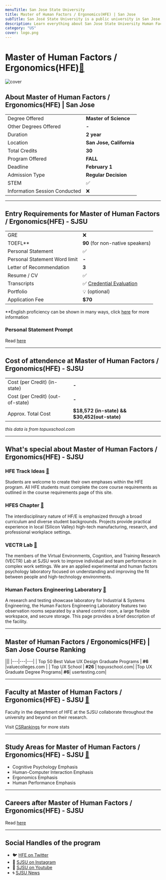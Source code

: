 ```yaml
---
menuTitle: San Jose State University
title: Master of Human Factors / Ergonomics(HFE) | San Jose
subTitle: San José State University is a public university in San Jose, California  
description: Learn everything about San Jose State University Human Factors and Ergonomics Master's interdisciplinary degree program. Pursue Human Factors / Physcology Masters Program in California, United States
category: "US"
cover: logo.png
---
```


# Master of Human Factors / Ergonomics(HFE)[🔗](https://www.sjsu.edu/hfe/)
![cover](cover.jpg)

## About Master of Human Factors / Ergonomics(HFE) | San Jose
|    |   |
|---|---|
| Degree Offered |  **Master of Science** |
| Other Degrees Offered| **-**|
| Duration       | **2 year**                      |
| Location       | **San Jose, California**          |
| Total Credits  | **30**                           | 
| Program Offered| **FALL**|
|Deadline| **February 1**  |
|Admission Type| **Regular Decision** |
|STEM| ✅ |
|Information Session Conducted| ❌  |

---

## Entry Requirements for Master of Human Factors / Ergonomics(HFE) - SJSU
|   |   |
|---|---|
| GRE | ❌ |
| TOEFL**       | **90** (for non-native speakers)| TOEFL Code : **4687** | 
| Personal Statement       | ✅          |
|Personal Statement Word limit| **-** |
| Letter of Recommendation  | **3**                           | 
|Resume / CV|✅|
|Transcripts|✅ [Credential Evaluation](https://www.sjsu.edu/admissions/docs/Grad_Adm_Brochure_2020_electronic_9.5.19.pdf) |
|Portfolio|💡 (optional)  |
|Application Fee| **$70** |

**English proficiency can be shown in many ways, click [here](https://www.sjsu.edu/admissions/graduate/admission-requirements/test-requirements/index.php) for more information


### Personal Statement Prompt
Read [here](https://www.sjsu.edu/people/glenn.callaghan/grad_school/WRITING-A-STATEMENT-OF-PURPOSE.pdf)

---

## Cost of attendence at Master of Human Factors / Ergonomics(HFE) - SJSU
|   |   |
|---|---|
| Cost (per Credit) (in-state)      | **-**          |
| Cost (per Credit) (out-of-state)      | **-**      |
|Approx. Total Cost| **$18,572 (in-state) && $30,452(out-state)**|
*this data is from topuxschool.com*

---



## What's special about Master of Human Factors / Ergonomics(HFE) - SJSU

### HFE Track Ideas [🔗](https://www.sjsu.edu/hfe/prospective-students/hfe-trackideas/)
Students are welcome to create their own emphases within the HFE program. All HFE students must complete the core course requirements as outlined in the course requirements page of this site. 


### HFES Chapter [🔗](https://www.hfes.org/Resources/Graduate-Programs-Directory/San-Jose-State-University)
The interdisciplinary nature of HF/E is emphasized through a broad curriculum and diverse student backgrounds. Projects provide practical experience in local (Silicon Valley) high-tech manufacturing, research, and professional workplace settings. 

### VECTR Lab [🔗](https://www.sjsu.edu/hfe/about/vectrlab/index.html)
The members of the Virtual Environments, Cognition, and Training Research (VECTR) Lab at SJSU work to improve individual and team performance in complex work settings. We are an applied experimental and human factors psychology laboratory focused on understanding and improving the fit between people and high-technology environments.  

### Human Factors Engineering Laboratory [🔗](https://www.sjsu.edu/hfe/about/hfe-lab/index.html)
A research and testing showcase laboratory for Industrial & Systems Engineering, the Human Factors Engineering Laboratory features two observation rooms separated by a shared control room, a large flexible workspace, and secure storage. This page provides a brief description of the facility. 

---


## Master of Human Factors / Ergonomics(HFE) | San Jose Course Ranking
|||
|---|---|---|
| Top 50 Best Value UX Design Graduate Programs  | **#6**  |valuecolleges.com | 
| Top UX School      | **#26**      | topuxschool.com|
|Top UX Graduate Degree Programs| **#6**| usertesting.com|

---

## Faculty at Master of Human Factors / Ergonomics(HFE) - SJSU [🔗](https://www.sjsu.edu/hfe/faculty/index.html) 
Faculty in the department of HFE at the SJSU collaborate throughout the university and beyond on their research.

Visit [CSRankings](http://csrankings.org/#/index?all&us) for more stats 

---

## Study Areas for Master of Human Factors / Ergonomics(HFE) - SJSU [🔗](https://www.sjsu.edu/hfe/program/program-emphases/index.html)
* Cognitive Psychology Emphasis
* Human-Computer Interaction Emphasis
* Ergonomics Emphasis
* Human Performance Emphasis

---

## Careers after  Master of Human Factors / Ergonomics(HFE) - SJSU
Read [here](https://www.sjsu.edu/hfe/about/hfe-jobs/)


---
## Social Handles of the program

* 🐦  [HFE on Twitter ](https://twitter.com/sjsu_hfes?lang=en)  
* 💢  [SJSU on Instagram ](https://www.instagram.com/sjsu/?hl=en) 
* 🛑  [SJSU on Youtube](https://www.youtube.com/channel/UCkNINg_62AWtTJVjCTJ23Pg)
* 🌀  [SJSU News](https://www.sjsu.edu/hfe/about/sjsu-links/)














